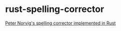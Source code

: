 rust-spelling-corrector
=======================

[Peter Norvig's spelling corrector implemented in Rust](http://norvig.com/spell-correct.html)
